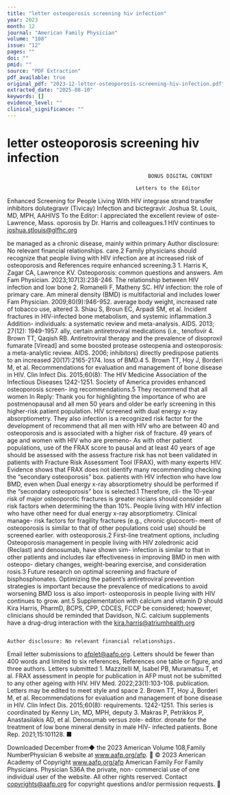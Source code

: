 ```yaml
---
title: "letter osteoporosis screening hiv infection"
year: 2023
month: 12
journal: "American Family Physician"
volume: "108"
issue: "12"
pages: ""
doi: ""
pmid: ""
source: "PDF Extraction"
pdf_available: true
original_pdf: "2023-12-letter-osteoporosis-screening-hiv-infection.pdf"
extracted_date: "2025-08-10"
keywords: []
evidence_level: ""
clinical_significance: ""
---
```


# letter osteoporosis screening hiv infection

                                                  BONUS DIGITAL CONTENT

                                              Letters to the Editor
Enhanced Screening for People Living With HIV                                    integrase strand transfer inhibitors dolutegravir (Tivicay)
Infection                                                                        and bictegravir.
                                                                                 Joshua St. Louis, MD, MPH, AAHIVS
To the Editor: I appreciated the excellent review of oste-                       Lawrence, Mass.
oporosis by Dr. Harris and colleagues.1 HIV continues to                         joshua.stlouis@glfhc.org

be managed as a chronic disease, mainly within primary                           Author disclosure: No relevant financial relationships.
care.2 Family physicians should recognize that people living
with HIV infection are at increased risk of osteoporosis and                     References
require enhanced screening.3                                                      1. Harris K, Zagar CA, Lawrence KV. Osteoporosis: common questions
                                                                                     and answers. Am Fam Physician. 2023;107(3):238-246.
   The relationship between HIV infection and low bone
                                                                                  2. Romanelli F, Matheny SC. HIV infection: the role of primary care. Am
mineral density (BMD) is multifactorial and includes lower                           Fam Physician. 2009;80(9):946-952.
average body weight, increased rate of tobacco use, altered                       3. Shiau S, Broun EC, Arpadi SM, et al. Incident fractures in HIV-infected
bone metabolism, and systemic inflammation.3 Addition-                               individuals: a systematic review and meta-analysis. AIDS. 2013;​27(12):​
                                                                                     1949-1957.
ally, certain antiretroviral medications (i.e., tenofovir                         4. Brown TT, Qaqish RB. Antiretroviral therapy and the prevalence of
disoproxil fumarate [Viread] and some boosted protease                               osteopenia and osteoporosis: a meta-analytic review. AIDS. 2006;​
inhibitors) directly predispose patients to an increased                             20(17):​2165-2174.
loss of BMD.4                                                                     5. Brown TT, Hoy J, Borderi M, et al. Recommendations for evaluation
                                                                                     and management of bone disease in HIV. Clin Infect Dis. 2015;​60(8):​
   The HIV Medicine Association of the Infectious Diseases                           1242-1251.
Society of America provides enhanced osteoporosis screen-
ing recommendations.5 They recommend that all women                              In Reply: Thank you for highlighting the importance of
who are postmenopausal and all men 50 years and older be                         early screening in this higher-risk patient population. HIV
screened with dual energy x-ray absorptiometry. They also                        infection is a recognized risk factor for the development of
recommend that all men with HIV who are between 40 and                           osteoporosis and is associated with a higher risk of fracture.
49 years of age and women with HIV who are premeno-                              As with other patient populations, use of the FRAX score to
pausal and at least 40 years of age should be assessed with the                  assess fracture risk has not been validated in patients with
Fracture Risk Assessment Tool (FRAX), with many experts                          HIV. Evidence shows that FRAX does not identify many
recommending checking the “secondary osteoporosis” box.                          patients with HIV infection who have low BMD, even when
Dual energy x-ray absorptiometry should be performed if                          the “secondary osteoporosis” box is selected.1 Therefore, cli-
the 10-year risk of major osteoporotic fractures is greater                      nicians should consider all risk factors when determining the
than 10%. People living with HIV infection who have other                        need for dual energy x-ray absorptiometry. Clinical manage-
risk factors for fragility fractures (e.g., chronic glucocorti-                  ment of osteoporosis is similar to that of other populations
coid use) should be screened earlier.                                            with osteoporosis.2 First-line treatment options, including
   Osteoporosis management in people living with HIV                             zoledronic acid (Reclast) and denosumab, have shown sim-
infection is similar to that in other patients and includes                      ilar effectiveness in improving BMD in men with osteopo-
dietary changes, weight-bearing exercise, and consideration                      rosis.3 Future research on optimal screening and fracture
of bisphosphonates. Optimizing the patient’s antiretroviral                      prevention strategies is important because the prevalence of
medications to avoid worsening BMD loss is also import-                          osteoporosis in people living with HIV continues to grow.
ant.5 Supplementation with calcium and vitamin D should                          Kira Harris, PharmD, BCPS, CPP, CDCES, FCCP
be considered; however, clinicians should be reminded that                       Davidson, N.C.
calcium supplements have a drug-drug interaction with the                        kira.harris@atriumhealth.org

                                                                                 Author disclosure: No relevant financial relationships.
  Email letter submissions to afplet@aafp.org. Letters should
  be fewer than 400 words and limited to six references,
                                                                                 References
  one table or figure, and three authors. Letters submitted                        1. Mazzitelli M, Isabel PB, Muramatsu T, et al. FRAX assessment in people
  for publication in AFP must not be submitted to any other                           ageing with HIV. HIV Med. 2022;23(1):103-108.
  publication. Letters may be edited to meet style and space                       2. Brown TT, Hoy J, Borderi M, et al. Recommendations for evaluation
                                                                                      and management of bone disease in HIV. Clin Infect Dis. 2015;​60(8):​
  requirements.
                                                                                      1242-1251.
  This series is coordinated by Kenny Lin, MD, MPH, deputy                         3. Makras P, Petrikkos P, Anastasilakis AD, et al. Denosumab versus zole-
  editor.                                                                             dronate for the treatment of low bone mineral density in male HIV-
                                                                                      infected patients. Bone Rep. 2021;15:101128. ■




Downloaded
December   from◆ the
         2023        American
                 Volume   108,Family
                               NumberPhysician
                                        6      website at www.aafp.org/afp.        © 2023 American Academy of
                                                                            Copyright
                                                             www.aafp.org/afp                               American    Family For
                                                                                                               Family Physicians. Physician   536A
                                                                                                                                    the private, non-
commercial use of one individual user of the website. All other rights reserved. Contact copyrights@aafp.org for copyright questions and/or permission requests.
